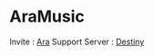 # AraMusic
Invite : [Ara](https://ptb.discord.com/api/oauth2/authorize?client_id=795527817697427476&permissions=8&scope=bot)
Support Server : [Destiny](https://discord.gg/N5GMPZD5sX)
